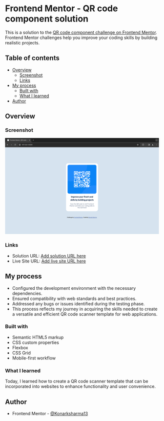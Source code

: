 # Frontend Mentor - QR code component solution

This is a solution to the [QR code component challenge on Frontend Mentor](https://www.frontendmentor.io/challenges/qr-code-component-iux_sIO_H). Frontend Mentor challenges help you improve your coding skills by building realistic projects. 

## Table of contents

- [Overview](#overview)
  - [Screenshot](#screenshot)
  - [Links](#links)
- [My process](#my-process)
  - [Built with](#built-with)
  - [What I learned](#what-i-learned)
- [Author](#author)

## Overview

### Screenshot

![](./screenshot.png)

### Links

- Solution URL: [Add solution URL here](https://your-solution-url.com)
- Live Site URL: [Add live site URL here](https://your-live-site-url.com)

## My process

- Configured the development environment with the necessary dependencies.
- Ensured compatibility with web standards and best practices.
- Addressed any bugs or issues identified during the testing phase.
- This process reflects my journey in acquiring the skills needed to create a versatile and efficient QR code scanner template for web applications.

### Built with

- Semantic HTML5 markup
- CSS custom properties
- Flexbox
- CSS Grid
- Mobile-first workflow

### What I learned

Today, I learned how to create a QR code scanner template that can be incorporated into websites to enhance functionality and user convenience.

## Author
- Frontend Mentor - [@Konarksharma13](https://www.frontendmentor.io/profile/Konarksharma13)

